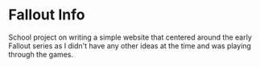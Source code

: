 # Fallout Info
School project on writing a simple website that centered around the early Fallout series as I didn't have any other ideas at the time and was playing through the games.
